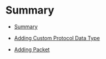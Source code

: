 # Summary

- [Summary](custom_summary.md)

- [Adding Custom Protocol Data Type](custom_dtype_add.md)

- [Adding Packet](./adding_packet.md)

